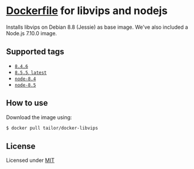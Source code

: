 # [Dockerfile](https://hub.docker.com/r/tailor/docker-libvips/) for libvips and nodejs

Installs libvips on Debian 8.8 (Jessie) as base image.
We've also included a Node.js 7.10.0 image.

## Supported tags

- [`8.4.6`](https://github.com/TailorBrands/docker-libvips/8.4.6/Dockerfile)
- [`8.5.5`, `latest`](https://github.com/TailorBrands/docker-libvips/8.5.5/Dockerfile)
- [`node-8.4`](https://github.com/TailorBrands/docker-libvips/node/8.4/Dockerfile)
- [`node-8.5`](https://github.com/TailorBrands/docker-libvips/node/8.5/Dockerfile)

## How to use

Download the image using:

```bash
$ docker pull tailor/docker-libvips
```

## License

Licensed under [MIT](http://opensource.org/licenses/mit-license.html)
